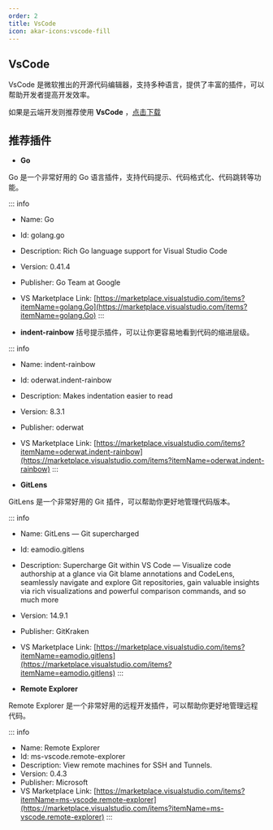 ```yaml
---
order: 2
title: VsCode
icon: akar-icons:vscode-fill
---
```


## VsCode

VsCode 是微软推出的开源代码编辑器，支持多种语言，提供了丰富的插件，可以帮助开发者提高开发效率。

如果是云端开发则推荐使用 **VsCode** ，[点击下载](https://code.visualstudio.com/)

## 推荐插件

- **Go**

Go 是一个非常好用的 Go 语言插件，支持代码提示、代码格式化、代码跳转等功能。

::: info
- Name: Go
- Id: golang.go
- Description: Rich Go language support for Visual Studio Code
- Version: 0.41.4
- Publisher: Go Team at Google
- VS Marketplace Link: [https://marketplace.visualstudio.com/items?itemName=golang.Go](https://marketplace.visualstudio.com/items?itemName=golang.Go)
:::

- **indent-rainbow**
  括号提示插件，可以让你更容易地看到代码的缩进层级。

::: info
- Name: indent-rainbow
- Id: oderwat.indent-rainbow
- Description: Makes indentation easier to read
- Version: 8.3.1
- Publisher: oderwat
- VS Marketplace Link: [https://marketplace.visualstudio.com/items?itemName=oderwat.indent-rainbow](https://marketplace.visualstudio.com/items?itemName=oderwat.indent-rainbow)
:::

- **GitLens**

GitLens 是一个非常好用的 Git 插件，可以帮助你更好地管理代码版本。

::: info
- Name: GitLens — Git supercharged
- Id: eamodio.gitlens
- Description: Supercharge Git within VS Code — Visualize code authorship at a glance via Git blame annotations and CodeLens, seamlessly navigate and explore Git repositories, gain valuable insights via rich visualizations and powerful comparison commands, and so much more
- Version: 14.9.1
- Publisher: GitKraken
- VS Marketplace Link: [https://marketplace.visualstudio.com/items?itemName=eamodio.gitlens](https://marketplace.visualstudio.com/items?itemName=eamodio.gitlens)
:::

- **Remote Explorer**

Remote Explorer 是一个非常好用的远程开发插件，可以帮助你更好地管理远程代码。

::: info
- Name: Remote Explorer
- Id: ms-vscode.remote-explorer
- Description: View remote machines for SSH and Tunnels.
- Version: 0.4.3
- Publisher: Microsoft
- VS Marketplace Link: [https://marketplace.visualstudio.com/items?itemName=ms-vscode.remote-explorer](https://marketplace.visualstudio.com/items?itemName=ms-vscode.remote-explorer)
:::